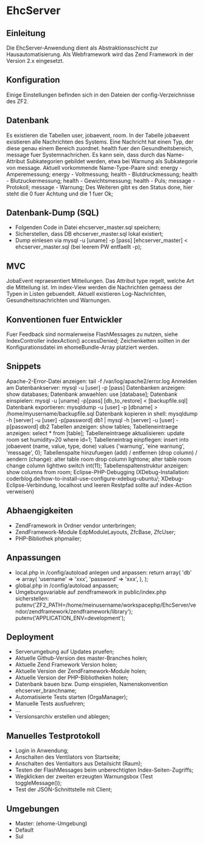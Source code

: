 EhcServer
=========

Einleitung
----------
Die EhcServer-Anwendung dient als Abstraktionsschicht zur Hausautomatisierung.
Als Webframework wird das Zend Framework in der Version 2.x eingesetzt.

Konfiguration
--------------
Einige Einstellungen befinden sich in den Dateien der config-Verzeichnisse des ZF2.

Datenbank
---------
Es existieren die Tabellen user, jobaevent, room. 
In der Tabelle jobaevent existieren alle Nachrichten des Systems.
Eine Nachricht hat einen Typ, der diese genau einem Bereich zuordnet.
health fuer den Gesundheitsbereich, message fuer Systemnachrichen.
Es kann sein, dass durch das Name-Attribut Subkategorien gebildet werden, etwa bei Warnung als Subkategorie von message.
Aktuell vorkommende Name-Type-Paare sind:
energy - Amperemessung;
energy - Voltmessung;
health - Blutdruckmessung;
health - Blutzuckermessung;
health - Gewichtsmessung;
health - Puls;
message - Protokoll;
message - Warnung; 
Des Weiteren gibt es den Status done, hier steht die 0 fuer Achtung und die 1 fuer Ok;

Datenbank-Dump (SQL)
--------------------
* Folgenden Code in Datei ehcserver_master.sql speichern;
* Sicherstellen, dass DB ehcserver_master.sql lokal existiert;
* Dump einlesen via mysql -u [uname] -p [pass] [ehcserver_master] < ehcserver_master.sql (bei leerem PW entfaellt -p);

MVC
---
JobaEvent repraesentiert Mitteilungen. Das Attribut type regelt, welche Art die
Mitteilung ist. Im index-View werden die Nachrichten gemaess der Typen in Listen 
gebuendelt. Aktuell existieren Log-Nachrichten, Gesundheitsnachrichten und Warnungen.

Konventionen fuer Entwickler
----------------------------
Fuer Feedback sind normalerweise FlashMessages zu nutzen, siehe IndexController indexAction() accessDenied;
Zeichenketten sollten in der Konfigurationsdatei im ehomeBundle-Array platziert werden.

Snippets
--------
Apache-2-Error-Datei anzeigen: tail -f /var/log/apache2/error.log 
Anmelden am Datenbankserver: mysql -u [user] -p [pass] 
Datenbanken anzeigen: show databases; 
Datenbank anwaehlen: use [database];
Datenbank einspielen: mysql -u [uname] -p[pass] [db_to_restore] < [backupfile.sql] 
Datenbank exportieren: mysqldump -u [user] -p  [dbname] > /home/myusername/backupfile.sql
Datenbank kopieren in shell: mysqldump -h [server] -u [user] -p[password] db1 | mysql -h [server] -u [user] -p[password] db2 
Tabellen anzeigen: show tables; 
Tabelleneintraege anzeigen: select * from [table]; 
Tabelleneintraege aktualisieren: update room set humidity=20 where id=1; 
Tabelleneintrag einpflegen: insert into jobaevent (name, value, type, done) values ('warnung', 'eine warnung', 'message', 0); 
Tabellenspalte hinzufuegen (add) / entfernen (drop column) / aendern (change): alter table room drop column lightone; alter table room change column lighttwo switch int(11); 
Tabellenspaltenstruktur anzeigen: show columns from room; 
Eclipse-PHP-Debugging (XDebug-Installation: coderblog.de/how-to-install-use-configure-xdebug-ubuntu/; 
XDebug-Eclipse-Verbindung, localhost und leeren Restpfad sollte auf index-Action verweisen) 

Abhaengigkeiten
---------------
* ZendFramework in Ordner vendor unterbringen;
* ZendFramework-Module EdpModuleLayouts, ZfcBase, ZfcUser;
* PHP-Bibliothek phpmailer;

Anpassungen
-----------
* local.php in /config/autoload anlegen und anpassen:
return array(
    'db' => array(
        'username' => 'xxx', 
        'password' => 'xxx',
    ),
);
* global.php in /config/autoload anpassen;
* Umgebungsvariable auf zendframework in public/index.php sicherstellen:
putenv('ZF2_PATH=/home/meinusername/workspacephp/EhcServer/vendor/zendframework/zendframework/library');
putenv('APPLICATION_ENV=development');

Deployment
----------
* Serverumgebung auf Updates pruefen;
* Aktuelle Github-Version des master-Branches holen;
* Aktuelle Zend Framework Version holen;
* Aktuelle Version der ZendFramework-Module holen;
* Aktuelle Version der PHP-Bibliotheken holen;
* Datenbank bauen bzw. Dump einspielen, Namenskonvention ehcserver_branchname;
* Automatisierte Tests starten (OrgaManager);
* Manuelle Tests ausfuehren;
* ...
* Versionsarchiv erstellen und ablegen;

Manuelles Testprotokoll
-----------------------
* Login in Anwendung;
* Anschalten des Ventilators von Startseite;
* Anschalten des Ventialtors aus Detailsicht (Raum);
* Testen der FlashMessages beim unberechtigten Index-Seiten-Zugriffs;
* Wegklicken der zweiten erzeugten Warnungsbox (Test toggleMessage());
* Test der JSON-Schnittstelle mit Client;

Umgebungen
----------
* Master: (ehome-Umgebung)
* Default
* Sul

